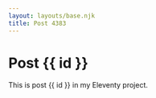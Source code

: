 ```yaml
---
layout: layouts/base.njk
title: Post 4383
---
```


# Post {{ id }}

This is post {{ id }} in my Eleventy project.
